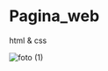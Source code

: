 # Pagina_web
html &amp; css


![foto (1)](https://user-images.githubusercontent.com/88283829/132109364-2c168391-646b-453d-8524-ef207f77e88b.jpg)
